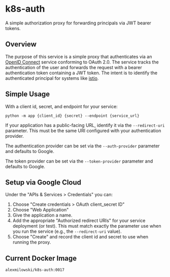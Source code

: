 # k8s-auth
A simple authorization proxy for forwarding principals via JWT bearer tokens.

## Overview

The purpose of this service is a simple proxy that authenticates via an [OpenID Connect](https://openid.net/connect/) service conforming to OAuth 2.0. The service
tracks the authentication of the user and forwards the request with a bearer
authentication token containing a JWT token. The intent is to identify the
authenticated principal for systems like [istio](http://istio.io).

## Simple Usage

With a client id, secret, and endpoint for your service:

```
python -m app {client_id} {secret} --endpoint {service_url}
```

If your application has a public-facing URL, identify it via the `--redirect-uri` parameter. This must be the same URI configured with your authentication provider.

The authentication provider can be set via the `--auth-provider` parameter and defaults to Google.

The token provider can be set via the `--token-provider` parameter and defaults to Google.

## Setup via Google Cloud

Under the "APIs & Services > Credentials" you can:

 1. Choose "Create credentials > OAuth client_secret ID"
 1. Choose "Web Application"
 1. Give the application a name.
 1. Add the appropriate "Authorized redirect URIs" for your service deployment (or test). This must match exactly the parameter use when you run the service (e.g., the `--redirect-uri` value).
 1. Choose "Create" and record the client id and secret to use when running the proxy.

## Current Docker Image

```
alexmilowski/k8s-auth:0017
```
